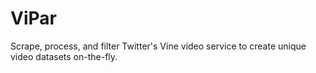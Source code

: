 ViPar
=====

Scrape, process, and filter Twitter's Vine video service to create unique video datasets on-the-fly.
